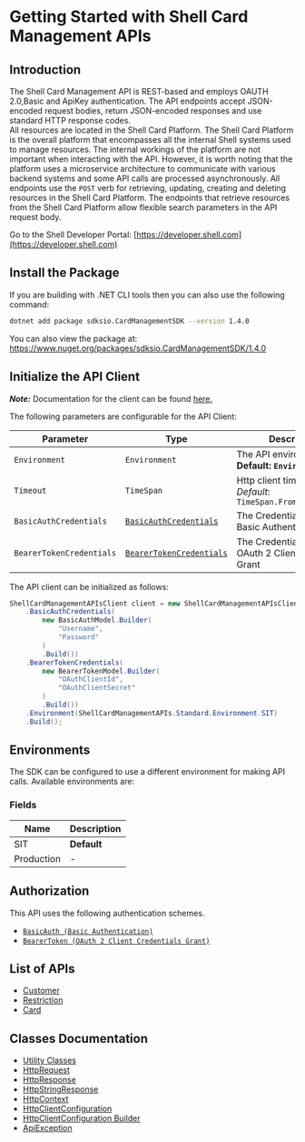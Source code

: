 
# Getting Started with Shell Card Management APIs

## Introduction

The Shell Card Management API is REST-based and employs OAUTH 2.0,Basic and ApiKey authentication.
The API endpoints accept JSON-encoded request bodies, return JSON-encoded responses and use standard HTTP response codes.  
All resources are located in the Shell Card Platform.  The Shell Card Platform is the overall platform that encompasses all the internal Shell systems used to manage resources.
The internal workings of the platform are not important when interacting with the API. However, it is worth noting that the platform uses a microservice architecture to communicate with various backend systems and some API calls are processed asynchronously.
All endpoints use the `POST` verb for retrieving, updating, creating and deleting resources in the Shell Card Platform. The endpoints that retrieve resources from the Shell Card Platform allow flexible search parameters in the API request body.

Go to the Shell Developer Portal: [https://developer.shell.com](https://developer.shell.com)

## Install the Package

If you are building with .NET CLI tools then you can also use the following command:

```bash
dotnet add package sdksio.CardManagementSDK --version 1.4.0
```

You can also view the package at:
https://www.nuget.org/packages/sdksio.CardManagementSDK/1.4.0

## Initialize the API Client

**_Note:_** Documentation for the client can be found [here.](https://www.github.com/sdks-io/card-management-dotnet-sdk/tree/1.4.0/doc/client.md)

The following parameters are configurable for the API Client:

| Parameter | Type | Description |
|  --- | --- | --- |
| `Environment` | `Environment` | The API environment. <br> **Default: `Environment.SIT`** |
| `Timeout` | `TimeSpan` | Http client timeout.<br>*Default*: `TimeSpan.FromSeconds(100)` |
| `BasicAuthCredentials` | [`BasicAuthCredentials`](https://www.github.com/sdks-io/card-management-dotnet-sdk/tree/1.4.0/doc/auth/basic-authentication.md) | The Credentials Setter for Basic Authentication |
| `BearerTokenCredentials` | [`BearerTokenCredentials`](https://www.github.com/sdks-io/card-management-dotnet-sdk/tree/1.4.0/doc/auth/oauth-2-client-credentials-grant.md) | The Credentials Setter for OAuth 2 Client Credentials Grant |

The API client can be initialized as follows:

```csharp
ShellCardManagementAPIsClient client = new ShellCardManagementAPIsClient.Builder()
    .BasicAuthCredentials(
        new BasicAuthModel.Builder(
            "Username",
            "Password"
        )
        .Build())
    .BearerTokenCredentials(
        new BearerTokenModel.Builder(
            "OAuthClientId",
            "OAuthClientSecret"
        )
        .Build())
    .Environment(ShellCardManagementAPIs.Standard.Environment.SIT)
    .Build();
```

## Environments

The SDK can be configured to use a different environment for making API calls. Available environments are:

### Fields

| Name | Description |
|  --- | --- |
| SIT | **Default** |
| Production | - |

## Authorization

This API uses the following authentication schemes.

* [`BasicAuth (Basic Authentication)`](https://www.github.com/sdks-io/card-management-dotnet-sdk/tree/1.4.0/doc/auth/basic-authentication.md)
* [`BearerToken (OAuth 2 Client Credentials Grant)`](https://www.github.com/sdks-io/card-management-dotnet-sdk/tree/1.4.0/doc/auth/oauth-2-client-credentials-grant.md)

## List of APIs

* [Customer](https://www.github.com/sdks-io/card-management-dotnet-sdk/tree/1.4.0/doc/controllers/customer.md)
* [Restriction](https://www.github.com/sdks-io/card-management-dotnet-sdk/tree/1.4.0/doc/controllers/restriction.md)
* [Card](https://www.github.com/sdks-io/card-management-dotnet-sdk/tree/1.4.0/doc/controllers/card.md)

## Classes Documentation

* [Utility Classes](https://www.github.com/sdks-io/card-management-dotnet-sdk/tree/1.4.0/doc/utility-classes.md)
* [HttpRequest](https://www.github.com/sdks-io/card-management-dotnet-sdk/tree/1.4.0/doc/http-request.md)
* [HttpResponse](https://www.github.com/sdks-io/card-management-dotnet-sdk/tree/1.4.0/doc/http-response.md)
* [HttpStringResponse](https://www.github.com/sdks-io/card-management-dotnet-sdk/tree/1.4.0/doc/http-string-response.md)
* [HttpContext](https://www.github.com/sdks-io/card-management-dotnet-sdk/tree/1.4.0/doc/http-context.md)
* [HttpClientConfiguration](https://www.github.com/sdks-io/card-management-dotnet-sdk/tree/1.4.0/doc/http-client-configuration.md)
* [HttpClientConfiguration Builder](https://www.github.com/sdks-io/card-management-dotnet-sdk/tree/1.4.0/doc/http-client-configuration-builder.md)
* [ApiException](https://www.github.com/sdks-io/card-management-dotnet-sdk/tree/1.4.0/doc/api-exception.md)

